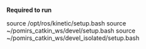 **Required to run**

source /opt/ros/kinetic/setup.bash
source ~/pomirs_catkin_ws/devel/setup.bash
source ~/pomirs_catkin_ws/devel_isolated/setup.bash

